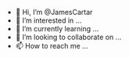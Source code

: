 - 👋 Hi, I’m @JamesCartar
- 👀 I’m interested in ...
- 🌱 I’m currently learning ...
- 💞️ I’m looking to collaborate on ...
- 📫 How to reach me ...

<!---
JamesCartar/JamesCartar is a ✨ special ✨ repository because its `README.md` (this file) appears on your GitHub profile.
You can click the Preview link to take a look at your changes.
--->
